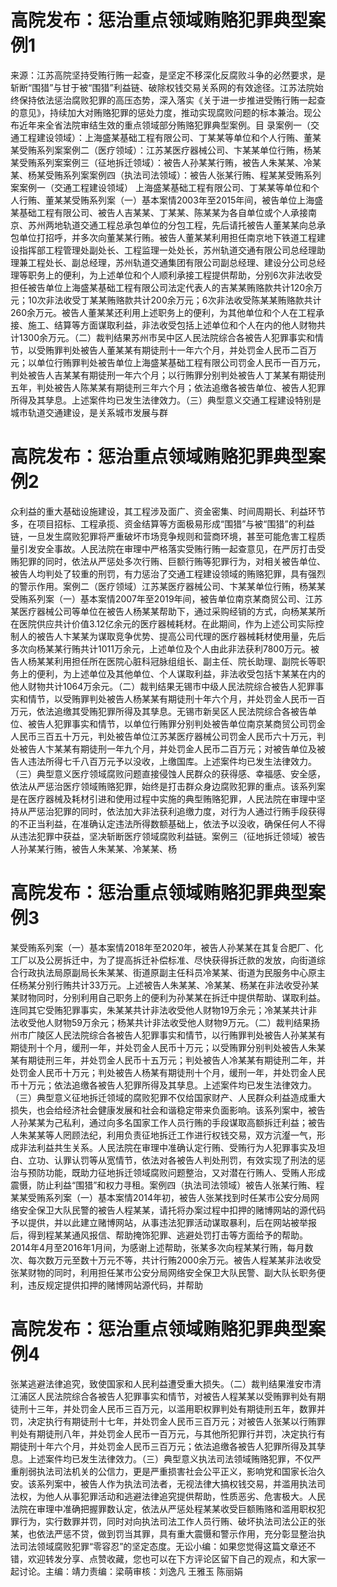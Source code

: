 # 高院发布：惩治重点领域贿赂犯罪典型案例1

来源：江苏高院坚持受贿行贿一起查，是坚定不移深化反腐败斗争的必然要求，是斩断“围猎”与甘于被“围猎”利益链、破除权钱交易关系网的有效途径。江苏法院始终保持依法惩治腐败犯罪的高压态势，深入落实《关于进一步推进受贿行贿一起查的意见》，持续加大对贿赂犯罪的惩处力度，推动实现腐败问题的标本兼治。现公布近年来全省法院审结生效的重点领域部分贿赂犯罪典型案例。目  录案例一（交通工程建设领域）：上海盛某基础工程有限公司、丁某某等单位和个人行贿、董某某受贿系列案案例二（医疗领域）：江苏某医疗器械公司、卞某某单位行贿，杨某某受贿系列案案例三（征地拆迁领域）：被告人孙某某行贿，被告人朱某某、冷某某、杨某受贿系列案案例四（执法司法领域）：被告人张某行贿、程某某受贿系列案案例一（交通工程建设领域） 上海盛某基础工程有限公司、丁某某等单位和个人行贿、董某某受贿系列案（一）基本案情2003年至2015年间，被告单位上海盛某基础工程有限公司、被告人吉某某、丁某某、陈某某为各自单位或个人承接南京、苏州两地轨道交通工程总承包单位的分包工程，先后请托被告人董某某向总承包单位打招呼，并多次向董某某行贿。被告人董某某利用担任南京地下铁道工程建设指挥部工程管理处副处长、工程监理一处处长，苏州轨道交通有限公司总经理助理兼工程处长、副总经理，苏州轨道交通集团有限公司副总经理、建设分公司总经理等职务上的便利，为上述单位和个人顺利承接工程提供帮助，分别6次非法收受担任被告单位上海盛某基础工程有限公司法定代表人的吉某某贿赂款共计120余万元；10次非法收受丁某某贿赂款共计200余万元；6次非法收受陈某某贿赂款共计260余万元。被告人董某某还利用上述职务上的便利，为其他单位和个人在工程承接、施工、结算等方面谋取利益，非法收受包括上述单位和个人在内的他人财物共计1300余万元。（二）裁判结果苏州市吴中区人民法院综合各被告人犯罪事实和情节，以受贿罪判处被告人董某某有期徒刑十一年六个月，并处罚金人民币二百万元；以单位行贿罪判处被告单位上海盛某基础工程有限公司罚金人民币一百万元，判处被告人吉某某有期徒刑一年六个月；以行贿罪分别判处被告人丁某某有期徒刑五年，判处被告人陈某某有期徒刑三年六个月；依法追缴各被告单位、被告人犯罪所得及其孳息。上述案件均已发生法律效力。（三）典型意义交通工程建设特别是城市轨道交通建设，是关系城市发展与群

# 高院发布：惩治重点领域贿赂犯罪典型案例2

众利益的重大基础设施建设，其工程涉及面广、资金密集、时间周期长、利益环节多，在项目招标、工程承揽、资金结算等方面极易形成“围猎”与被“围猎”的利益链，一旦发生腐败犯罪将严重破坏市场竞争规则和营商环境，甚至可能危害工程质量引发安全事故。人民法院在审理中严格落实受贿行贿一起查意见，在严厉打击受贿犯罪的同时，依法从严惩处多次行贿、巨额行贿等犯罪行为，对相关被告单位、被告人均判处了较重的刑罚，有力惩治了交通工程建设领域的贿赂犯罪，具有强烈的警示作用。案例二（医疗领域）江苏某医疗器械公司、卞某某单位行贿，杨某某受贿系列案（一）基本案情2007年至2019年间，被告单位南京某商贸公司、江苏某医疗器械公司等单位在被告人杨某某帮助下，通过采购经销的方式，向杨某某所在医院供应共计价值3.12亿余元的医疗器械耗材。在此期间，作为上述公司实际控制人的被告人卞某某为谋取竞争优势、提高公司代理的医疗器械耗材使用量，先后多次向杨某某行贿共计1011万余元，上述单位及个人由此非法获利7800万元。被告人杨某某利用担任所在医院心脏科冠脉组组长、副主任、院长助理、副院长等职务上的便利，为上述单位及其他单位、个人谋取利益，非法收受包括卞某某在内的他人财物共计1064万余元。（二）裁判结果无锡市中级人民法院综合被告人犯罪事实和情节，以受贿罪判处被告人杨某某有期徒刑十年六个月，并处罚金人民币一百万元，依法追缴其受贿犯罪所得及其孳息。无锡市新吴区人民法院综合各被告单位、被告人犯罪事实和情节，以单位行贿罪分别判处被告单位南京某商贸公司罚金人民币三百五十万元，判处被告单位江苏某医疗器械公司罚金人民币六十万元，判处被告人卞某某有期徒刑一年九个月，并处罚金人民币二百万元；对被告单位及被告人违法所得七千八百万元予以没收，上缴国库。上述案件均已发生法律效力。（三）典型意义医疗领域腐败问题直接侵蚀人民群众的获得感、幸福感、安全感，依法从严惩治医疗领域贿赂犯罪，始终是打击群众身边腐败犯罪的重点。该系列案是在医疗器械及耗材引进和使用过程中实施的典型贿赂犯罪，人民法院在审理中坚持从严惩治犯罪的同时，依法加大非法获利追缴力度，对行为人通过行贿手段获得的不正当利益，在准确认定违法所得数额基础上，依法予以没收，确保任何人不得从违法犯罪中获益，坚决斩断医疗领域腐败利益链。案例三（征地拆迁领域）被告人孙某某行贿，被告人朱某某、冷某某、杨

# 高院发布：惩治重点领域贿赂犯罪典型案例3

某受贿系列案（一）基本案情2018年至2020年，被告人孙某某在其复合肥厂、化工厂以及公房拆迁中，为了提高拆迁补偿标准、尽快获得拆迁款的发放，向街道综合行政执法局原副局长朱某某、街道原副主任科员冷某某、街道为民服务中心原主任杨某分别行贿共计33万元。上述被告人朱某某、冷某某、杨某在非法收受孙某某财物同时，分别利用自己职务上的便利为孙某某在拆迁中提供帮助、谋取利益。连同其它受贿犯罪事实，朱某某共计非法收受他人财物19万余元；冷某某共计非法收受他人财物59万余元；杨某共计非法收受他人财物9万元。（二）裁判结果扬州市广陵区人民法院综合各被告人犯罪事实和情节，以行贿罪判处被告人孙某某有期徒刑十个月，缓刑一年，并处罚金人民币十万元；以受贿罪分别判处被告人朱某某有期徒刑三年，并处罚金人民币十五万元；判处被告人冷某某有期徒刑二年，并处罚金人民币十万元；判处被告人杨某有期徒刑十个月，缓刑一年，并处罚金人民币十万元；依法追缴各被告人犯罪所得及其孳息。上述案件均已发生法律效力。（三）典型意义征地拆迁领域的腐败犯罪不仅给国家财产、人民群众利益造成重大损失，也会给经济社会健康发展和社会和谐稳定带来负面影响。该系列案中，被告人孙某某为己私利，通过向多名国家工作人员行贿的手段谋取高额拆迁利益；被告人朱某某等人罔顾法纪，利用负责征地拆迁工作进行权钱交易，双方沆瀣一气，形成非法利益共生关系。人民法院在审理中准确认定行贿、受贿行为人犯罪事实及坦白、立功、认罪认罚等从宽情节，依法对各被告人判处刑罚，有效实现了刑法的惩治与预防功能，既助力征地拆迁领域腐败问题整治，又对潜在行贿人、受贿人形成震慑，防止利益“围猎”和权力寻租。案例四（执法司法领域）被告人张某行贿、程某某受贿系列案（一）基本案情2014年初，被告人张某找到时任某市公安分局网络安全保卫大队民警的被告人程某某，请托将办案过程中扣押的赌博网站的源代码予以提供，并以此建立赌博网站，从事违法犯罪活动谋取暴利，后在网站被举报后，得到程某某通风报信、帮助掩饰犯罪、逃避处罚打击等方面给予的帮助。2014年4月至2016年1月间，为感谢上述帮助，张某多次向程某某行贿，每月数次、每次数万元至数十万元不等，共计行贿2000余万元。被告人程某某非法收受张某财物的同时，利用担任某市公安分局网络安全保卫大队民警、副大队长职务便利，违反规定提供扣押的赌博网站源代码，并帮助

# 高院发布：惩治重点领域贿赂犯罪典型案例4

张某逃避法律追究，致使国家和人民利益遭受重大损失。（二）裁判结果淮安市清江浦区人民法院综合各被告人犯罪事实和情节，对被告人程某某以受贿罪判处有期徒刑十三年，并处罚金人民币三百万元，以滥用职权罪判处有期徒刑五年，数罪并罚，决定执行有期徒刑十七年，并处罚金人民币三百万元；对被告人张某以行贿罪判处有期徒刑八年，并处罚金人民币一百万元，与其他所犯罪行并罚，决定执行有期徒刑十年六个月，并处罚金人民币三百万元；依法追缴各被告人犯罪所得及其孳息。上述案件均已发生法律效力。（三）典型意义执法司法领域贿赂犯罪，不仅严重削弱执法司法机关的公信力，更是严重损害社会公平正义，影响党和国家长治久安。该系列案中，被告人作为执法司法者，无视法律大搞权钱交易，并滥用执法司法权，为他人从事犯罪活动和逃避法律追究提供帮助，性质恶劣、危害极大。人民法院在审理中准确把握罪数认定，依法从严惩处程某某收受巨额贿赂和滥用职权犯罪行为，实行数罪并罚，同时对向执法司法工作人员行贿、破坏执法司法公正的张某，也依法严惩不贷，做到罚当其罪，具有重大震慑和警示作用，充分彰显整治执法司法领域腐败犯罪“零容忍”的坚定态度。无讼小编：如果您觉得这篇文章还不错，欢迎转发分享、点赞收藏，您也可以在下方评论区留下自己的观点，和大家一起讨论。主编：靖力责编：梁萌审核：刘逸凡 王雅玉 陈丽娟

